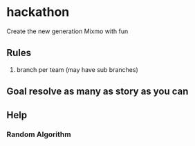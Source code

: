 # hackathon
Create the new generation Mixmo with fun


## Rules
1. branch per team (may have sub branches)

## Goal resolve as many as story as you can

## Help

### Random Algorithm
